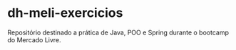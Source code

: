 # dh-meli-exercicios
Repositório destinado a prática de Java, POO e Spring durante o bootcamp do Mercado Livre.
